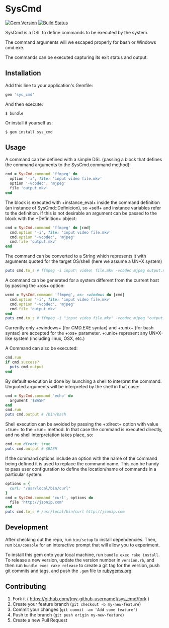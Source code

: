 # SysCmd

[![Gem Version](https://badge.fury.io/rb/sys_cmd.svg)](http://badge.fury.io/rb/sys_cmd)
[![Build Status](https://travis-ci.org/jgoizueta/sys_cmd.svg)](https://travis-ci.org/jgoizueta/sys_cmd)

SysCmd is a DSL to define commands to be executed by the system.

The command arguments will we escaped properly for bash or
Windows cmd.exe.

The commands can be executed capturing its exit status and output.

## Installation

Add this line to your application's Gemfile:

```ruby
gem 'sys_cmd'
```

And then execute:

    $ bundle

Or install it yourself as:

    $ gem install sys_cmd

## Usage

A command can be defined with a simple DSL (passing a block that defines
the command arguments to the SysCmd.command method):

```ruby
cmd = SysCmd.command 'ffmpeg' do
  option '-i', file: 'input video file.mkv'
  option '-vcodec', 'mjpeg'
  file 'output.mkv'
end
```

The block is executed with +instance_eval+ inside the command definition
(an instance of SysCmd::Definicion), so +self+ and instance variables refer
to the definition. If this is not desirable an argument can be passed to
the block with the +Definition+ object:

```ruby
cmd = SysCmd.command 'ffmpeg' do |cmd|
  cmd.option '-i', file: 'input video file.mkv'
  cmd.option '-vcodec', 'mjpeg'
  cmd.file 'output.mkv'
end
```

The command can be converted to a String which represents it with
arguments quoted for the target OS/shell (here we assume a UN*X system)

```ruby
puts cmd.to_s # ffmpeg -i input\ video\ file.mkv -vcodec mjpeg output.mkv
```

A command can be generated for a system different from the current host
by passing the +:os+ option:

```ruby
wcmd = SysCmd.command 'ffmpeg', os: :windows do |cmd|
  cmd.option '-i', file: 'input video file.mkv'
  cmd.option '-vcodec', 'mjpeg'
  cmd.file 'output.mkv'
end
puts cmd.to_s # ffmpeg -i "input video file.mkv" -vcodec mjpeg "output.mkv"
```

Currently only +:windows+ (for CMD.EXE syntax) and +:unix+ (for bash syntax) are
accepted for the +:os+ parameter. +:unix+ represent any UN*X-like system
(including linux, OSX, etc.)

A Command can also be executed:

```ruby
cmd.run
if cmd.success?
  puts cmd.output
end
```

By default execution is done by launching a shell to interpret the command.
Unquoted arguments will be interpreted by the shell in that case:

```ruby
cmd = SysCmd.command 'echo' do
  argument '$BASH'
end
cmd.run
puts cmd.output # /bin/bash
```

Shell execution can be avoided by passing the +:direct+ option with value
+true+ to the +run+ method. In that case the command is executed directly,
and no shell interpretation takes place, so:

```ruby
cmd.run direct: true
puts cmd.output # $BASH
```

If the command options include
an option with the name of the command being defined it is used to
replace the command name. This can be handy to pass user configuration
to define the location/name of commands in a particular system:

```ruby
options = {
  curl: "/usr/local/bin/curl"
}
cmd = SysCmd.command 'curl', options do
  file 'http://jsonip.com'
end
puts cmd.to_s # /usr/local/bin/curl http://jsonip.com
```

## Development

After checking out the repo, run `bin/setup` to install dependencies. Then, run `bin/console` for an interactive prompt that will allow you to experiment.

To install this gem onto your local machine, run `bundle exec rake install`. To release a new version, update the version number in `version.rb`, and then run `bundle exec rake release` to create a git tag for the version, push git commits and tags, and push the `.gem` file to [rubygems.org](https://rubygems.org).

## Contributing

1. Fork it ( https://github.com/[my-github-username]/sys_cmd/fork )
2. Create your feature branch (`git checkout -b my-new-feature`)
3. Commit your changes (`git commit -am 'Add some feature'`)
4. Push to the branch (`git push origin my-new-feature`)
5. Create a new Pull Request
